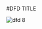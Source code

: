 #DFD TITLE



![dfd 8](https://cloud.githubusercontent.com/assets/21317692/19166152/52d84d62-8bbb-11e6-91d2-92c258ab1b1a.jpg)



